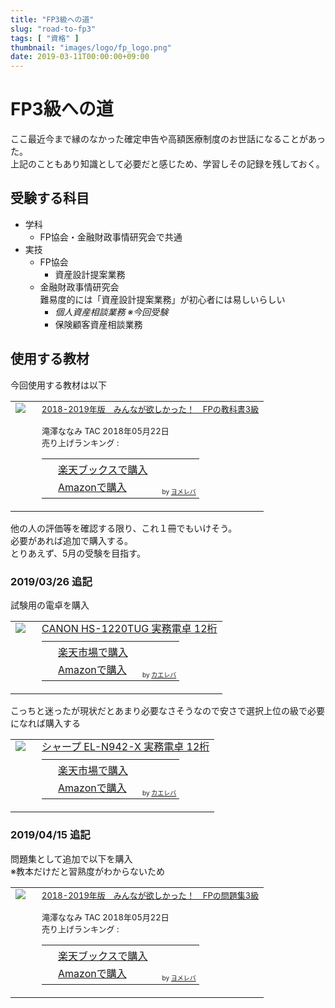 ```yaml
---
title: "FP3級への道"
slug: "road-to-fp3"
tags: [ "資格" ]
thumbnail: "images/logo/fp_logo.png"
date: 2019-03-11T00:00:00+09:00
---
```


# FP3級への道

ここ最近今まで縁のなかった確定申告や高額医療制度のお世話になることがあった。  
上記のこともあり知識として必要だと感じため、学習しその記録を残しておく。

## 受験する科目

* 学科
  * FP協会・金融財政事情研究会で共通
* 実技
  * FP協会
      * 資産設計提案業務
  * 金融財政事情研究会  
    難易度的には「資産設計提案業務」が初心者には易しいらしい
      * *個人資産相談業務 ※今回受験*
      * 保険顧客資産相談業務

## 使用する教材

今回使用する教材は以下

<table  border="0" cellpadding="5" style="border:none"><tr><td valign="top" style="border:none;"><a href="https://hb.afl.rakuten.co.jp/hgc/1856df65.f59e3a22.1856df66.b49ed49a/yomereba_main_201904251728028921?pc=http%3A%2F%2Fbooks.rakuten.co.jp%2Frb%2F15459211%2F%3Fscid%3Daf_ich_link_urltxt%26m%3Dhttp%3A%2F%2Fm.rakuten.co.jp%2Fev%2Fbook%2F" target="_blank" rel="nofollow" ><img src="https://thumbnail.image.rakuten.co.jp/@0_mall/book/cabinet/5855/9784813275855.jpg?_ex=200x200" border="0" style="margin-right:10px" /></a></td><td valign="top" style="border:none;text-align:left"><font size="-1"><a href="https://hb.afl.rakuten.co.jp/hgc/1856df65.f59e3a22.1856df66.b49ed49a/yomereba_main_201904251728028921?pc=http%3A%2F%2Fbooks.rakuten.co.jp%2Frb%2F15459211%2F%3Fscid%3Daf_ich_link_urltxt%26m%3Dhttp%3A%2F%2Fm.rakuten.co.jp%2Fev%2Fbook%2F" target="_blank" rel="nofollow" >2018-2019年版　みんなが欲しかった！　FPの教科書3級</a><br /><br />        滝澤ななみ TAC 2018年05月22日<br />        売り上げランキング : <br /><table style="border:none"><tr><td style="border:none;text-align:left;"><div class="shoplinkrakuten" style="margin-right:5px;background: url('//img.yomereba.com/yl.gif') 0 -50px no-repeat;padding: 2px 0 2px 18px;white-space: nowrap;"><a href="https://hb.afl.rakuten.co.jp/hgc/1856df65.f59e3a22.1856df66.b49ed49a/yomereba_main_201904251728028921?pc=http%3A%2F%2Fbooks.rakuten.co.jp%2Frb%2F15459211%2F%3Fscid%3Daf_ich_link_urltxt%26m%3Dhttp%3A%2F%2Fm.rakuten.co.jp%2Fev%2Fbook%2F" target="_blank" rel="nofollow" >楽天ブックスで購入</a></div><div class="shoplinkamazon" style="margin-right:5px;background: url('//img.yomereba.com/yl.gif') 0 0 no-repeat;padding: 2px 0 2px 18px;white-space: nowrap;"><a href="https://www.amazon.co.jp/exec/obidos/asin/4813275850/kkawazoe-22/" target="_blank" rel="nofollow" >Amazonで購入</a></div>                                    			                        			                        					  </td><td style="vertical-align:bottom;padding-left:10px;font-size:x-small;border:none">by <a href="https://yomereba.com" rel="nofollow" target="_blank">ヨメレバ</a></td></tr></table></font></td></tr></table>

他の人の評価等を確認する限り、これ１冊でもいけそう。  
必要があれば追加で購入する。  
とりあえず、5月の受験を目指す。

### 2019/03/26 追記

試験用の電卓を購入

<table  border="0" cellpadding="5" style="border:none"><tr><td valign="top" style="border:none"><a href="https://hb.afl.rakuten.co.jp/hgc/g00q6326.r4a5h27d.g00q6326.r4a5i421/kaereba_main_201904251743260583?pc=https%3A%2F%2Fitem.rakuten.co.jp%2Fec-current%2F4960999793986%2F&m=http%3A%2F%2Fm.rakuten.co.jp%2Fec-current%2Fi%2F10843757%2F" target="_blank" rel="nofollow" ><img src="https://thumbnail.image.rakuten.co.jp/@0_mall/ec-current/cabinet/226/4960999793986.jpg?_ex=128x128" border="0" style="margin-right:10px" /></a></td><td valign="top" style="border:none;text-align:left"><div class="kaerebalink-name" style="margin-bottom:10px;line-height:120%"><a href="https://hb.afl.rakuten.co.jp/hgc/g00q6326.r4a5h27d.g00q6326.r4a5i421/kaereba_main_201904251743260583?pc=https%3A%2F%2Fitem.rakuten.co.jp%2Fec-current%2F4960999793986%2F&m=http%3A%2F%2Fm.rakuten.co.jp%2Fec-current%2Fi%2F10843757%2F" target="_blank" rel="nofollow" >CANON HS-1220TUG 実務電卓 12桁</a></div><div class="kaerebalink-detail" style="margin-bottom:5px;"></div><table style="border:none;margin-top:10px"><tr><td style="border:none;text-align:left;"><div class="shoplinkrakuten" style="margin-right:5px;background: url('//img.yomereba.com/kl.gif') 0 -50px no-repeat;padding: 2px 0 2px 18px;white-space: nowrap;"><a href="https://hb.afl.rakuten.co.jp/hgc/1856df65.f59e3a22.1856df66.b49ed49a/kaereba_main_201904251743260583?pc=https%3A%2F%2Fsearch.rakuten.co.jp%2Fsearch%2Fmall%2FCanon%2520%25E9%259B%25BB%25E5%258D%2593%2520HS-1220TUG%2F-%2Ff.1-p.1-s.1-sf.0-st.A-v.2%3Fx%3D0%26scid%3Daf_ich_link_urltxt%26m%3Dhttp%3A%2F%2Fm.rakuten.co.jp%2F" target="_blank" rel="nofollow" >楽天市場で購入</a></div><div class="shoplinkamazon" style="margin-right:5px;background: url('//img.yomereba.com/kl.gif') 0 0 no-repeat;padding: 2px 0 2px 18px;white-space: nowrap;"><a href="https://www.amazon.co.jp/gp/search?keywords=Canon%20%E9%9B%BB%E5%8D%93%20HS-1220TUG&__mk_ja_JP=%E3%82%AB%E3%82%BF%E3%82%AB%E3%83%8A&tag=kkawazoe-22" target="_blank" rel="nofollow" >Amazonで購入</a></div></td><td style="vertical-align:bottom;padding-left:10px;font-size:x-small;border:none">by <a href="https://kaereba.com" rel="nofollow" target="_blank">カエレバ</a></td></tr></table></font></td></tr></table>

こっちと迷ったが現状だとあまり必要なさそうなので安さで選択上位の級で必要になれば購入する

<table  border="0" cellpadding="5" style="border:none"><tr><td valign="top" style="border:none"><a href="https://hb.afl.rakuten.co.jp/hgc/g00pksh6.r4a5h46d.g00pksh6.r4a5i7ae/kaereba_main_201904251742421252?pc=https%3A%2F%2Fitem.rakuten.co.jp%2Febest%2F4974019761527%2F&m=http%3A%2F%2Fm.rakuten.co.jp%2Febest%2Fi%2F11572055%2F" target="_blank" rel="nofollow" ><img src="https://thumbnail.image.rakuten.co.jp/@0_mall/ebest/cabinet/158/4974019761527.jpg?_ex=128x128" border="0" style="margin-right:10px" /></a></td><td valign="top" style="border:none;text-align:left"><div class="kaerebalink-name" style="margin-bottom:10px;line-height:120%"><a href="https://hb.afl.rakuten.co.jp/hgc/g00pksh6.r4a5h46d.g00pksh6.r4a5i7ae/kaereba_main_201904251742421252?pc=https%3A%2F%2Fitem.rakuten.co.jp%2Febest%2F4974019761527%2F&m=http%3A%2F%2Fm.rakuten.co.jp%2Febest%2Fi%2F11572055%2F" target="_blank" rel="nofollow" >シャープ EL-N942-X 実務電卓 12桁</a></div><div class="kaerebalink-detail" style="margin-bottom:5px;"></div><table style="border:none;margin-top:10px"><tr><td style="border:none;text-align:left;"><div class="shoplinkrakuten" style="margin-right:5px;background: url('//img.yomereba.com/kl.gif') 0 -50px no-repeat;padding: 2px 0 2px 18px;white-space: nowrap;"><a href="https://hb.afl.rakuten.co.jp/hgc/1856df65.f59e3a22.1856df66.b49ed49a/kaereba_main_201904251742421252?pc=https%3A%2F%2Fsearch.rakuten.co.jp%2Fsearch%2Fmall%2F%25E3%2582%25B7%25E3%2583%25A3%25E3%2583%25BC%25E3%2583%2597%2520EL-N942-X%2520%25E5%25AE%259F%25E5%258B%2599%25E9%259B%25BB%25E5%258D%2593%252012%25E6%25A1%2581%2F-%2Ff.1-p.1-s.1-sf.0-st.A-v.2%3Fx%3D0%26scid%3Daf_ich_link_urltxt%26m%3Dhttp%3A%2F%2Fm.rakuten.co.jp%2F" target="_blank" rel="nofollow" >楽天市場で購入</a></div><div class="shoplinkamazon" style="margin-right:5px;background: url('//img.yomereba.com/kl.gif') 0 0 no-repeat;padding: 2px 0 2px 18px;white-space: nowrap;"><a href="https://www.amazon.co.jp/gp/search?keywords=%E3%82%B7%E3%83%A3%E3%83%BC%E3%83%97%20EL-N942-X%20%E5%AE%9F%E5%8B%99%E9%9B%BB%E5%8D%93%2012%E6%A1%81&__mk_ja_JP=%E3%82%AB%E3%82%BF%E3%82%AB%E3%83%8A&tag=kkawazoe-22" target="_blank" rel="nofollow" >Amazonで購入</a></div></td><td style="vertical-align:bottom;padding-left:10px;font-size:x-small;border:none">by <a href="https://kaereba.com" rel="nofollow" target="_blank">カエレバ</a></td></tr></table></font></td></tr></table>

### 2019/04/15 追記

問題集として追加で以下を購入  
※教本だけだと習熟度がわからないため

<table  border="0" cellpadding="5" style="border:none"><tr><td valign="top" style="border:none;"><a href="https://hb.afl.rakuten.co.jp/hgc/1856df65.f59e3a22.1856df66.b49ed49a/yomereba_main_201904251730366382?pc=http%3A%2F%2Fbooks.rakuten.co.jp%2Frb%2F15459214%2F%3Fscid%3Daf_ich_link_urltxt%26m%3Dhttp%3A%2F%2Fm.rakuten.co.jp%2Fev%2Fbook%2F" target="_blank" rel="nofollow" ><img src="https://thumbnail.image.rakuten.co.jp/@0_mall/book/cabinet/5886/9784813275886.jpg?_ex=200x200" border="0" style="margin-right:10px" /></a></td><td valign="top" style="border:none;text-align:left"><font size="-1"><a href="https://hb.afl.rakuten.co.jp/hgc/1856df65.f59e3a22.1856df66.b49ed49a/yomereba_main_201904251730366382?pc=http%3A%2F%2Fbooks.rakuten.co.jp%2Frb%2F15459214%2F%3Fscid%3Daf_ich_link_urltxt%26m%3Dhttp%3A%2F%2Fm.rakuten.co.jp%2Fev%2Fbook%2F" target="_blank" rel="nofollow" >2018-2019年版　みんなが欲しかった！　FPの問題集3級</a><br /><br />        滝澤ななみ TAC 2018年05月22日<br />        売り上げランキング : <br /><table style="border:none"><tr><td style="border:none;text-align:left;"><div class="shoplinkrakuten" style="margin-right:5px;background: url('//img.yomereba.com/yl.gif') 0 -50px no-repeat;padding: 2px 0 2px 18px;white-space: nowrap;"><a href="https://hb.afl.rakuten.co.jp/hgc/1856df65.f59e3a22.1856df66.b49ed49a/yomereba_main_201904251730366382?pc=http%3A%2F%2Fbooks.rakuten.co.jp%2Frb%2F15459214%2F%3Fscid%3Daf_ich_link_urltxt%26m%3Dhttp%3A%2F%2Fm.rakuten.co.jp%2Fev%2Fbook%2F" target="_blank" rel="nofollow" >楽天ブックスで購入</a></div><div class="shoplinkamazon" style="margin-right:5px;background: url('//img.yomereba.com/yl.gif') 0 0 no-repeat;padding: 2px 0 2px 18px;white-space: nowrap;"><a href="https://www.amazon.co.jp/exec/obidos/asin/4813275885/kkawazoe-22/" target="_blank" rel="nofollow" >Amazonで購入</a></div>                                    			                        			                        					  </td><td style="vertical-align:bottom;padding-left:10px;font-size:x-small;border:none">by <a href="https://yomereba.com" rel="nofollow" target="_blank">ヨメレバ</a></td></tr></table></font></td></tr></table>
